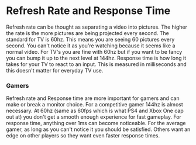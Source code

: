 # Refresh Rate and Response Time
Refresh rate can be thought as separating a video into pictures. The higher the rate is the more pictures are being projected every second. The standard for TV is 60hz. This means you are seeing 60 pictures every second. You can't notice it as you're watching because it seems like a normal video. For TV's you are fine with 60hz but if you want to be fancy you can bump it up to the next level at 144hz. Response time is how long it takes for your TV to react to an input. This is measured in milliseconds and this doesn't matter for everyday TV use.

### Gamers
Refresh rate and Response time are more important for gamers and can make or break a monitor choice. For a competitive gamer 144hz is almost necessary. At 60hz (same as 60fps which is what PS4 and Xbox One cap out at) you don't get a smooth enough experience for fast gameplay. For response time, anything over 1ms can become noticeable. For the average gamer, as long as you can't notice it you should be satisfied. Others want an edge on other players so they want even faster response times.
